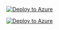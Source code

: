 [![Deploy to Azure](http://azuredeploy.net/deploybutton.png)](https://azuredeploy.net/)

[![Deploy to Azure](http://azuredeploy.net/deploybutton.png)](https://deployredirector.azurewebsites.net/)




